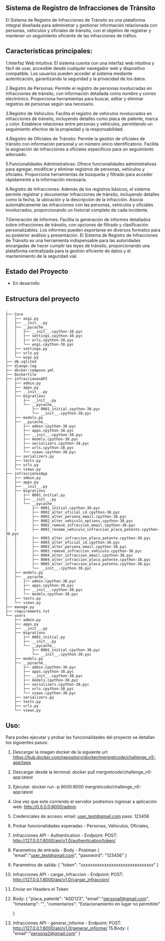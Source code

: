 ## Sistema de Registro de Infracciones de Tránsito

El Sistema de Registro de Infracciones de Tránsito es una plataforma integral diseñada para administrar y gestionar información relacionada con personas, vehículos y oficiales de tránsito, con el objetivo de registrar y mantener un seguimiento eficiente de las infracciones de tráfico.

## Características principales:

  1.Interfaz Web Intuitiva:
  El sistema cuenta con una interfaz web intuitiva y fácil de usar, accesible desde cualquier navegador web y dispositivo compatible.
  Los usuarios pueden acceder al sistema mediante autenticación, garantizando la seguridad y la privacidad de los datos.

  2.Registro de Personas:
  Permite el registro de personas involucradas en infracciones de tránsito, con información detallada como nombre y correo electrónico.
  Proporciona herramientas para buscar, editar y eliminar registros de personas según sea necesario.
  
  3.Registro de Vehículos:
  Facilita el registro de vehículos involucrados en infracciones de tránsito, incluyendo detalles como placa de patente, marca y color.
  Establece relaciones entre personas y vehículos, permitiendo un seguimiento efectivo de la propiedad y la responsabilidad.
  
  4.Registro de Oficiales de Tránsito:
  Permite la gestión de oficiales de tránsito con información personal y un número único identificatorio.
  Facilita la asignación de infracciones a oficiales específicos para un seguimiento adecuado.
  
  5.Funcionalidades Administrativas:
  Ofrece funcionalidades administrativas para agregar, modificar y eliminar registros de personas, vehículos y oficiales.
  Proporciona herramientas de búsqueda y filtrado para acceder rápidamente a la información necesaria.
  
  6.Registro de Infracciones:
  Además de los registros básicos, el sistema permite registrar y documentar infracciones de tránsito, incluyendo detalles como la fecha, la ubicación y la descripción de la infracción.
  Asocia automáticamente las infracciones con las personas, vehículos y oficiales involucrados, proporcionando un historial completo de cada incidente.
  
  7.Generación de Informes:
  Facilita la generación de informes detallados sobre infracciones de tránsito, con opciones de filtrado y clasificación personalizables.
  Los informes pueden exportarse en diversos formatos para su posterior análisis y presentación.
  El Sistema de Registro de Infracciones de Tránsito es una herramienta indispensable para las autoridades encargadas de hacer cumplir las leyes de tránsito, proporcionando una plataforma centralizada para la gestión eficiente de datos y el mantenimiento de la seguridad vial. 


## Estado del Proyecto

  - En desarrollo

## Estructura del proyecto
    .
    ├── Core
    │   ├── asgi.py
    │   ├── __init__.py
    │   ├── __pycache__
    │   │   ├── __init__.cpython-38.pyc
    │   │   ├── settings.cpython-38.pyc
    │   │   ├── urls.cpython-38.pyc
    │   │   └── wsgi.cpython-38.pyc
    │   ├── settings.py
    │   ├── urls.py
    │   └── wsgi.py
    ├── db.sqlite3
    ├── django.log
    ├── docker-compose.yml
    ├── Dockerfile
    ├── infraccionesAPI
    │   ├── admin.py
    │   ├── apps.py
    │   ├── __init__.py
    │   ├── migrations
    │   │   ├── __init__.py
    │   │   └── __pycache__
    │   │       ├── 0001_initial.cpython-38.pyc
    │   │       └── __init__.cpython-38.pyc
    │   ├── models.py
    │   ├── __pycache__
    │   │   ├── admin.cpython-38.pyc
    │   │   ├── apps.cpython-38.pyc
    │   │   ├── __init__.cpython-38.pyc
    │   │   ├── models.cpython-38.pyc
    │   │   ├── serializers.cpython-38.pyc
    │   │   ├── urls.cpython-38.pyc
    │   │   └── views.cpython-38.pyc
    │   ├── serializers.py
    │   ├── tests.py
    │   ├── urls.py
    │   └── views.py
    ├── infraccionesApp
    │   ├── admin.py
    │   ├── apps.py
    │   ├── __init__.py
    │   ├── migrations
    │   │   ├── 0001_initial.py
    │   │   ├── __init__.py
    │   │   └── __pycache__
    │   │       ├── 0001_initial.cpython-38.pyc
    │   │       ├── 0002_alter_oficial_id.cpython-38.pyc
    │   │       ├── 0002_alter_persona_email.cpython-38.pyc
    │   │       ├── 0002_alter_vehiculo_options.cpython-38.pyc
    │   │       ├── 0002_remove_infraccion_email.cpython-38.pyc
    │   │       ├── 0002_rename_vehiculo_infraccion_placa_patente.cpython-38.pyc
    │   │       ├── 0003_alter_infraccion_placa_patente.cpython-38.pyc
    │   │       ├── 0003_alter_oficial_id.cpython-38.pyc
    │   │       ├── 0003_alter_persona_email.cpython-38.pyc
    │   │       ├── 0003_remove_infraccion_vehiculo.cpython-38.pyc
    │   │       ├── 0004_alter_infraccion_email.cpython-38.pyc
    │   │       ├── 0004_alter_infraccion_placa_patente.cpython-38.pyc
    │   │       ├── 0005_alter_infraccion_placa_patente.cpython-38.pyc
    │   │       └── __init__.cpython-38.pyc
    │   ├── models.py
    │   ├── __pycache__
    │   │   ├── admin.cpython-38.pyc
    │   │   ├── apps.cpython-38.pyc
    │   │   ├── __init__.cpython-38.pyc
    │   │   └── models.cpython-38.pyc
    │   ├── tests.py
    │   └── views.py
    ├── manage.py
    ├── requirements.txt
    └── users
        ├── admin.py
        ├── apps.py
        ├── __init__.py
        ├── migrations
        │   ├── 0001_initial.py
        │   ├── __init__.py
        │   └── __pycache__
        │       ├── 0001_initial.cpython-38.pyc
        │       └── __init__.cpython-38.pyc
        ├── models.py
        ├── __pycache__
        │   ├── admin.cpython-38.pyc
        │   ├── apps.cpython-38.pyc
        │   ├── __init__.cpython-38.pyc
        │   ├── models.cpython-38.pyc
        │   ├── serializers.cpython-38.pyc
        │   ├── urls.cpython-38.pyc
        │   └── views.cpython-38.pyc
        ├── serializers.py
        ├── tests.py
        ├── urls.py
        └── views.py
## Uso:
Para podes ejecutar y probar las funcionalidades del proyecto se detallan los siguientes pasos:

  1. Descargar la imagen docker de la siguiente url: https://hub.docker.com/repository/docker/mergretcode/challenge_n5-app/tags
  2. Descargar desde la terminal:
        docker pull mergretcode/challenge_n5-app:latest
  3. Ejecutar:
        docker run -p 8000:8000 mergretcode/challenge_n5-app:latest
  4. Una vez que este corriendo el servidor podremos ingresar a aplicación web:
        http://0.0.0.0:8000/admin
  5. Credenciales de acceso:
        email: user_test@gmail.com
        pass: 123456
  6. Probar funcionalidades esperadas - Personas, Vehiculos, Oficiales,
  7. Infracciones API - Authentication - Endpoint:
        POST: http://127.0.0.1:8000/api/v1.0/authentication/token/
  8. Parametros de entrada - Body - Postman
        {
           "email":"user_test@gmail.com",
           "password": "123456"
        }
  9. Parametros de salida:
        {
          "token": "xxxxxxxxxxxxxxxxxxxxxxxxxxxxxxx"
        }
  11. Infracciones API - cargar_infraccion - Endpoint:
        POST: http://127.0.0.1:8000/api/v1.0/cargar_infraccion/
  12. Enviar en Headers el Token
  13. Body:
        {
          "placa_patente": "ASD123",
          "email":"persona1@gmail.com",
          "timestamp": "",
          "comentarios": "Estacionamiento en lugar no permitido"
        
        }
  14. Infracciones API - generar_informe - Endpoint:
        POST: http://127.0.0.1:8000/api/v1.0/generar_informe/
  15.Body:
        {
          "email":"persona2@gmail.com"
        }
      
       
       
        
